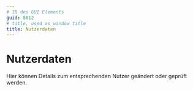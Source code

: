 ```yaml
---
# ID des GUI Elements
guid: 8012
# title, used as window title
title: Nutzerdaten
---
```


# Nutzerdaten

Hier können Details zum entsprechenden Nutzer geändert oder geprüft werden.


